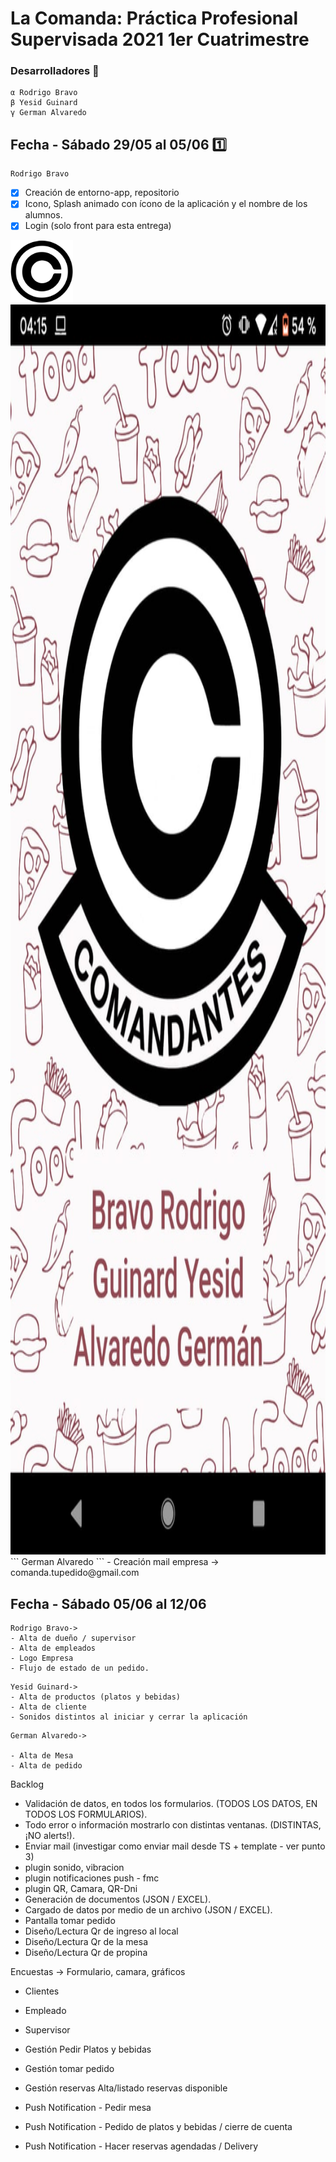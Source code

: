 # **La Comanda: Práctica Profesional Supervisada 2021 1er Cuatrimestre**

### Desarrolladores 🔧

```
α Rodrigo Bravo
β Yesid Guinard
γ German Alvaredo
```

## Fecha - Sábado 29/05 al 05/06 :one:
```
Rodrigo Bravo
```
- [x] Creación de entorno-app, repositorio
- [x] Icono, Splash animado con ícono de la aplicación y el nombre de los alumnos.
- [x] Login (solo front para esta entrega)

<img src="recursos/icono.png" alt="comanda logo" width="100px" height="100px">
<img src="recursos/splash-sinanimacion.jpeg" alt="comanda logo" width="1000px" height="2000px">
```
German Alvaredo
```
- Creación mail empresa -> comanda.tupedido@gmail.com 


## Fecha - Sábado 05/06 al 12/06
```
Rodrigo Bravo->
- Alta de dueño / supervisor
- Alta de empleados
- Logo Empresa
- Flujo de estado de un pedido.
```
```
Yesid Guinard->
- Alta de productos (platos y bebidas)
- Alta de cliente
- Sonidos distintos al iniciar y cerrar la aplicación
```
```
German Alvaredo->

- Alta de Mesa
- Alta de pedido

```


Backlog

- Validación de datos, en todos los formularios. (TODOS LOS DATOS, EN TODOS LOS FORMULARIOS).
- Todo error o información mostrarlo con distintas ventanas. (DISTINTAS, ¡NO alerts!).
- Enviar mail (investigar como enviar mail desde TS + template - ver punto 3)
- plugin sonido, vibracion
- plugin notificaciones push - fmc
- plugin QR, Camara, QR-Dni
- Generación de documentos (JSON / EXCEL).
- Cargado de datos por medio de un archivo (JSON / EXCEL).
- Pantalla tomar pedido
- Diseño/Lectura Qr de ingreso al local
- Diseño/Lectura Qr de la mesa
- Diseño/Lectura Qr de propina


Encuestas ->  Formulario, camara, gráficos
   - Clientes
   - Empleado
   - Supervisor

- Gestión Pedir Platos y bebidas
- Gestión tomar pedido
- Gestión reservas Alta/listado reservas disponible
- Push Notification - Pedir mesa
- Push Notification - Pedido de platos y bebidas / cierre de cuenta
- Push Notification - Hacer reservas agendadas / Delivery